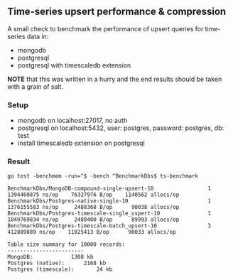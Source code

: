 ## Time-series upsert performance & compression

A small check to benchmark the performance of upsert queries for time-series data in:

- mongodb
- postgresql
- postgresql with timescaledb extension

**NOTE** that this was written in a hurry and the end results should be taken with a grain of salt.

### Setup

- mongodb on localhost:27017, no auth
- postgresql on localhost:5432, user: postgres, password: postgres, db: test
- install timescaledb extension on postgresql

### Result

```
go test -benchmem -run=^$ -bench ^BenchmarkDbs$ ts-benchmark

BenchmarkDbs/MongoDB-compound-single-upsert-10         	       1	1394460875 ns/op	76327976 B/op	 1140562 allocs/op
BenchmarkDbs/Postgres-native-single-10                 	       1	1376155583 ns/op	 2488368 B/op	   90038 allocs/op
BenchmarkDbs/Postgres-timescale-single_uspert-10       	       1	1849769834 ns/op	 2480400 B/op	   89993 allocs/op
BenchmarkDbs/Postgres-timescale-batch_upsert-10        	       3	 412889889 ns/op	11025413 B/op	   90033 allocs/op

Table size summary for 10000 records:
------------------------
MongoDB: 			1308 kb
Postgres (native): 		2168 kb
Postgres (timescale): 		24 kb
```
